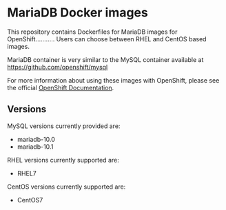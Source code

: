 MariaDB Docker images
=====================

This repository contains Dockerfiles for MariaDB images for OpenShift...........
Users can choose between RHEL and CentOS based images.

MariaDB container is very similar to the MySQL container available at
https://github.com/openshift/mysql

For more information about using these images with OpenShift, please see the
official [OpenShift Documentation](https://docs.openshift.org/latest/using_images/db_images/mysql.html).


Versions
---------------
MySQL versions currently provided are:
* mariadb-10.0
* mariadb-10.1

RHEL versions currently supported are:
* RHEL7

CentOS versions currently supported are:
* CentOS7

